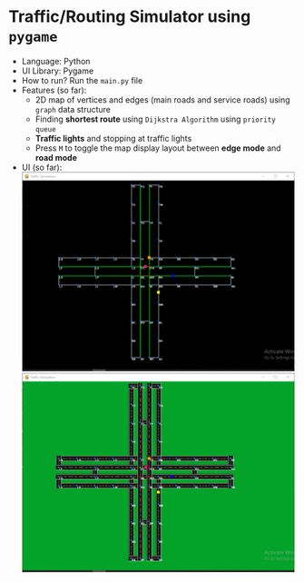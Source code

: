 # Traffic/Routing Simulator using `pygame`

- Language: Python
- UI Library: Pygame
- How to run? Run the `main.py` file
- Features (so far):
  - 2D map of vertices and edges (main roads and service roads) using `graph` data structure
  - Finding **shortest route** using `Dijkstra Algorithm` using `priority queue`
  - **Traffic lights** and stopping at traffic lights
  - Press `M` to toggle the map display layout between **edge mode** and **road mode**
- UI (so far):
  ![UI 1](readme_imgs/screenshot1.png)
  ![UI 2](readme_imgs/screenshot2.png)
